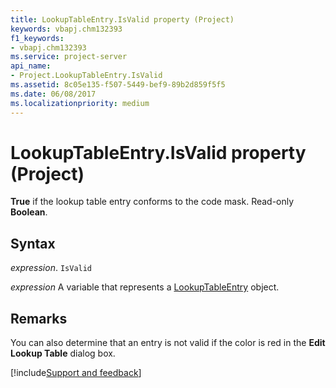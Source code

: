 ```yaml
---
title: LookupTableEntry.IsValid property (Project)
keywords: vbapj.chm132393
f1_keywords:
- vbapj.chm132393
ms.service: project-server
api_name:
- Project.LookupTableEntry.IsValid
ms.assetid: 8c05e135-f507-5449-bef9-89b2d859f5f5
ms.date: 06/08/2017
ms.localizationpriority: medium
---
```



# LookupTableEntry.IsValid property (Project)

 **True** if the lookup table entry conforms to the code mask. Read-only **Boolean**.


## Syntax

_expression_. `IsValid`

_expression_ A variable that represents a [LookupTableEntry](./Project.LookupTableEntry.md) object.


## Remarks

 You can also determine that an entry is not valid if the color is red in the **Edit Lookup Table** dialog box.

[!include[Support and feedback](~/includes/feedback-boilerplate.md)]